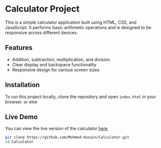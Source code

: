 # Calculator Project

This is a simple calculator application built using HTML, CSS, and JavaScript. It performs basic arithmetic operations and is designed to be responsive across different devices.

## Features

- Addition, subtraction, multiplication, and division
- Clear display and backspace functionality
- Responsive design for various screen sizes

## Installation

To run this project locally, clone the repository and open `index.html` in your browser.
or else 

## Live Demo

You can view the live version of the calculator [here](https://mohmed-husain.github.io/Calculator/).


```sh
git clone https://github.com/Mohmed-Husain/Calculator.git
cd Calculator

